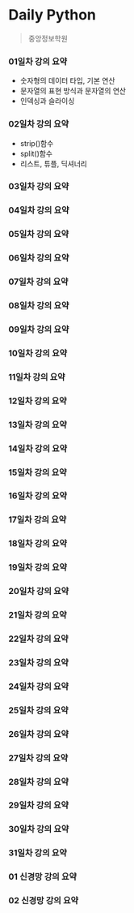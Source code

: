 # Daily Python

> 중앙정보학원

### 01일차 강의 요약

- 숫자형의 데이터 타입, 기본 연산
- 문자열의 표현 방식과 문자열의 연산
- 인덱싱과 슬라이싱

### 02일차 강의 요약

- strip()함수
- split()함수
- 리스트, 튜플, 딕셔너리

### 03일차 강의 요약

### 04일차 강의 요약

### 05일차 강의 요약

### 06일차 강의 요약

### 07일차 강의 요약

### 08일차 강의 요약

### 09일차 강의 요약

### 10일차 강의 요약

### 11일차 강의 요약

### 12일차 강의 요약

### 13일차 강의 요약

### 14일차 강의 요약

### 15일차 강의 요약

### 16일차 강의 요약

### 17일차 강의 요약

### 18일차 강의 요약

### 19일차 강의 요약

### 20일차 강의 요약

### 21일차 강의 요약

### 22일차 강의 요약

### 23일차 강의 요약

### 24일차 강의 요약

### 25일차 강의 요약

### 26일차 강의 요약

### 27일차 강의 요약

### 28일차 강의 요약

### 29일차 강의 요약

### 30일차 강의 요약

### 31일차 강의 요약

### 01 신경망 강의 요약

### 02 신경망 강의 요약
